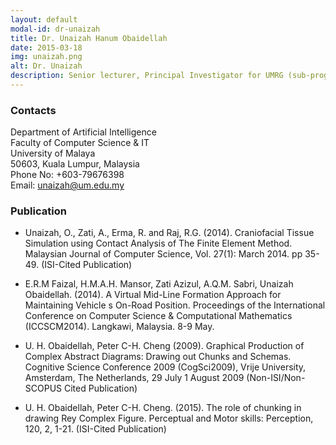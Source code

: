 ```yaml
---
layout: default
modal-id: dr-unaizah
title: Dr. Unaizah Hanum Obaidellah
date: 2015-03-18
img: unaizah.png
alt: Dr. Unaizah
description: Senior lecturer, Principal Investigator for UMRG (sub-program) and FRGS grant 2014
---
```


### Contacts

Department of Artificial Intelligence  
Faculty of Computer Science & IT  
University of Malaya  
50603, Kuala Lumpur, Malaysia  
Phone No: +603-79676398  
Email: unaizah@um.edu.my

### Publication

+ Unaizah, O., Zati, A., Erma, R. and Raj, R.G. (2014). Craniofacial Tissue Simulation using Contact Analysis of The Finite Element Method. Malaysian Journal of Computer Science, Vol. 27(1): March 2014. pp 35-49. (ISI-Cited Publication)

+ E.R.M Faizal, H.M.A.H. Mansor, Zati Azizul, A.Q.M. Sabri, Unaizah Obaidellah. (2014). A Virtual Mid-Line Formation Approach for Maintaining Vehicle s On-Road Position. Proceedings of the International Conference on Computer Science & Computational Mathematics (ICCSCM2014). Langkawi, Malaysia. 8-9 May.

+ U. H. Obaidellah, Peter C-H. Cheng (2009). Graphical Production of Complex Abstract Diagrams: Drawing out Chunks and Schemas. Cognitive Science Conference 2009 (CogSci2009), Vrije University, Amsterdam, The Netherlands, 29 July 1 August 2009 (Non-ISI/Non-SCOPUS Cited Publication)

+ U. H. Obaidellah, Peter C-H. Cheng. (2015). The role of chunking in drawing Rey Complex Figure. Perceptual and Motor skills: Perception, 120, 2, 1-21. (ISI-Cited Publication)